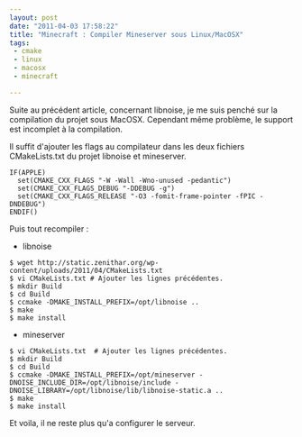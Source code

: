 ```yaml
---
layout: post
date: "2011-04-03 17:58:22"
title: "Minecraft : Compiler Mineserver sous Linux/MacOSX"
tags:
 - cmake
 - linux
 - macosx
 - minecraft

---
```


Suite au précédent article, concernant libnoise, je me suis penché sur la compilation du projet sous MacOSX. Cependant même problème, le support est incomplet à la compilation.

Il suffit d'ajouter les flags au compilateur dans les deux fichiers CMakeLists.txt du projet libnoise et mineserver. 

```
IF(APPLE)
  set(CMAKE_CXX_FLAGS "-W -Wall -Wno-unused -pedantic")
  set(CMAKE_CXX_FLAGS_DEBUG "-DDEBUG -g")
  set(CMAKE_CXX_FLAGS_RELEASE "-O3 -fomit-frame-pointer -fPIC -DNDEBUG")
ENDIF()
```

Puis tout recompiler :

- libnoise
```
$ wget http://static.zenithar.org/wp-content/uploads/2011/04/CMakeLists.txt
$ vi CMakeLists.txt # Ajouter les lignes précédentes.
$ mkdir Build 
$ cd Build
$ ccmake -DMAKE_INSTALL_PREFIX=/opt/libnoise ..
$ make
$ make install
```
- mineserver
```
$ vi CMakeLists.txt  # Ajouter les lignes précédentes.
$ mkdir Build
$ cd Build
$ ccmake -DMAKE_INSTALL_PREFIX=/opt/mineserver -DNOISE_INCLUDE_DIR=/opt/libnoise/include -DNOISE_LIBRARY=/opt/libnoise/lib/libnoise-static.a ..
$ make
$ make install
```

Et voila, il ne reste plus qu'a configurer le serveur.

